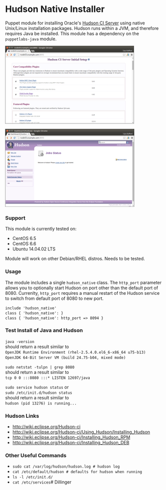 # Hudson Native Installer #
Puppet module for installing Oracle's [Hudson CI Server](http://hudson-ci.org) using native Unix/Linux installation packages. 
Hudson runs within a JVM, and therefore requires Java be installed. 
This module has a dependency on the `puppetlabs-java` module.
  
[![Hudson Initial View](https://github.com/garystafford/garystafford-hudson_native/blob/master/images/HudsonCIServerInitialSetup_preview.png?raw=true)](https://github.com/garystafford/garystafford-hudson_native/blob/master/images/HudsonCIServerInitialSetup.png?raw=true)
  
[![Hudson Up and Running](https://github.com/garystafford/garystafford-hudson_native/blob/master/images/HudsonUpandRunning_preview.png?raw=true)](https://github.com/garystafford/garystafford-hudson_native/blob/master/images/HudsonUpandRunning.png?raw=true)
  
### Support
This module is currently tested on:
* CentOS 6.5
* CentOS 6.6
* Ubuntu 14.04.02 LTS

Module will work on other Debian/RHEL distros. Needs to be tested.

### Usage
The module includes a single `hudson_native` class. 
The `http_port` parameter allows you to optionally 
start Hudson on port other than the default port of 8080. 
Currenlty, `http_port` requires a manual restart of the Hudson service to 
switch from default port of 8080 to new port.

```
include 'hudson_native'  
class { 'hudson_native': }  
class { 'hudson_native': http_port => 8094 }
```

### Test Install of Java and Hudson
`java -version`  
should return a result similar to  
`OpenJDK Runtime Environment (rhel-2.5.4.0.el6_6-x86_64 u75-b13)`  
`OpenJDK 64-Bit Server VM (build 24.75-b04, mixed mode)`
    
`sudo netstat -tulpn | grep 8080`  
should return a result similar to  
`tcp 0 0 :::8080 :::* LISTEN 12697/java`  
  
`sudo service hudson status` or  
`sudo /etc/init.d/hudson status`  
should return a result similar to  
`hudson (pid 13276) is running...`  

### Hudson Links
* http://wiki.eclipse.org/Hudson-ci
* http://wiki.eclipse.org/Hudson-ci/Using_Hudson/Installing_Hudson
* http://wiki.eclipse.org/Hudson-ci/Installing_Hudson_RPM
* http://wiki.eclipse.org/Hudson-ci/Installing_Hudson_DEB

### Other Useful Commands
* `sudo cat /var/log/hudson/hudson.log # hudson log`
* `cat /etc/default/hudson # defaults for hudson when running`
* `ls -l /etc/init.d/`
* `cat /etc/services`# Dillinger